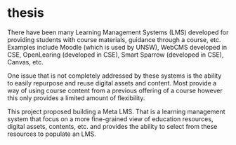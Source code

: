 # thesis

There have been many Learning Management Systems (LMS) developed for providing students with course materials, guidance through a course, etc. Examples include Moodle (which is used by UNSW), WebCMS developed in CSE, OpenLearing (developed in CSE), Smart Sparrow (developed in CSE), Canvas, etc.

One issue that is not completely addressed by these systems is the ability to easily repurpose and reuse digital assets and content. Most provide a way of using course content from a previous offering of a course however this only provides a limited amount of flexibility.

This project proposed building a Meta LMS. That is a learning management system that focus on a more fine-grained view of education resources, digital assets, contents, etc. and provides the ability to select from these resources to populate an LMS.
